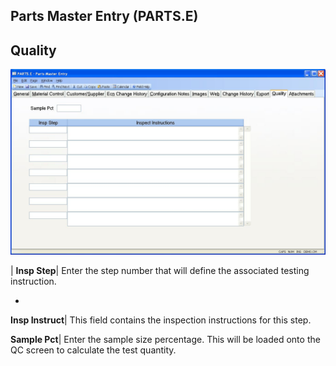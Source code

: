 ## Parts Master Entry (PARTS.E)
<PageHeader />

## Quality

![](./PARTS-E-10.jpg)

| **Insp Step**|  Enter the step number that will define the associated
testing instruction.

-  
**Insp Instruct**|  This field contains the inspection instructions for this
step.

**Sample Pct**|  Enter the sample size percentage. This will be loaded onto
the QC screen to calculate the test quantity.


<badge text= "Version 8.10.57 " vertical="middle" />

<PageFooter />
